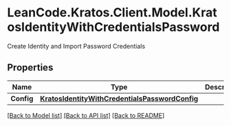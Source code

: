 # LeanCode.Kratos.Client.Model.KratosIdentityWithCredentialsPassword
Create Identity and Import Password Credentials

## Properties

Name | Type | Description | Notes
------------ | ------------- | ------------- | -------------
**Config** | [**KratosIdentityWithCredentialsPasswordConfig**](KratosIdentityWithCredentialsPasswordConfig.md) |  | [optional] 

[[Back to Model list]](../../README.md#documentation-for-models) [[Back to API list]](../../README.md#documentation-for-api-endpoints) [[Back to README]](../../README.md)

